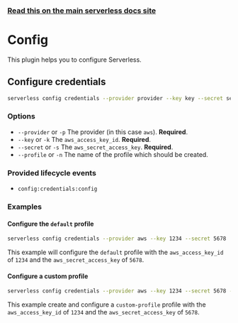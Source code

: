 <!--
title: Serverless Framework Commands - AWS Lambda - Config
menuText: Config
menuOrder: 10
description: Configure Serverless.
layout: Doc
-->

<!-- DOCS-SITE-LINK:START automatically generated  -->
### [Read this on the main serverless docs site](https://www.serverless.com/framework/docs/providers/aws/cli-reference/config)
<!-- DOCS-SITE-LINK:END -->

# Config

This plugin helps you to configure Serverless.

## Configure credentials

```bash
serverless config credentials --provider provider --key key --secret secret
```

### Options

- `--provider` or `-p` The provider (in this case `aws`). **Required**.
- `--key` or `-k` The `aws_access_key_id`. **Required**.
- `--secret` or `-s` The `aws_secret_access_key`. **Required**.
- `--profile` or `-n` The name of the profile which should be created.

### Provided lifecycle events

- `config:credentials:config`

### Examples

#### Configure the `default` profile

```bash
serverless config credentials --provider aws --key 1234 --secret 5678
```

This example will configure the `default` profile with the `aws_access_key_id` of `1234` and the `aws_secret_access_key` of `5678`.

#### Configure a custom profile

```bash
serverless config credentials --provider aws --key 1234 --secret 5678 --profile custom-profile
```

This example create and configure a `custom-profile` profile with the `aws_access_key_id` of `1234` and the `aws_secret_access_key` of `5678`.

